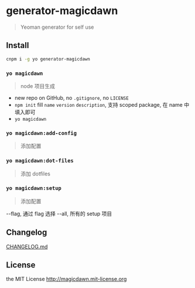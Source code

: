 # generator-magicdawn

> Yeoman generator for self use

## Install

```sh
cnpm i -g yo generator-magicdawn
```

### `yo magicdawn`

> node 项目生成

- new repo on GitHub, no `.gitignore`, no `LICENSE`
- `npm init` fill `name` `version` `description`, 支持 scoped package, 在 name 中填入即可
- `yo magicdawn`

### `yo magicdawn:add-config`

> 添加配置

### `yo magicdawn:dot-files`

> 添加 dotfiles

### `yo magicdawn:setup`

> 添加配置

--flag, 通过 flag 选择
--all, 所有的 setup 项目

## Changelog

[CHANGELOG.md](CHANGELOG.md)

## License

the MIT License http://magicdawn.mit-license.org
